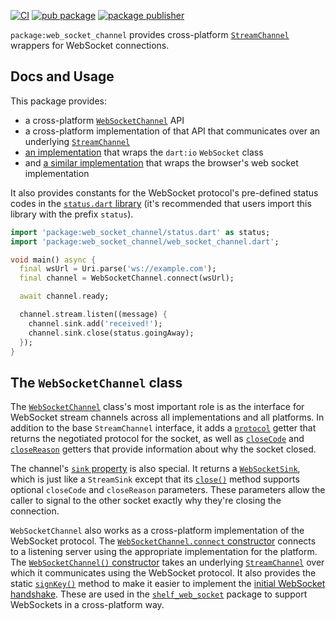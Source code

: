 [![CI](https://github.com/dart-lang/web_socket_channel/actions/workflows/test-package.yml/badge.svg?branch=master)](https://github.com/dart-lang/web_socket_channel/actions/workflows/test-package.yml)
[![pub package](https://img.shields.io/pub/v/web_socket_channel.svg)](https://pub.dev/packages/web_socket_channel)
[![package publisher](https://img.shields.io/pub/publisher/web_socket_channel.svg)](https://pub.dev/packages/web_socket_channel/publisher)

`package:web_socket_channel` provides cross-platform
[`StreamChannel`][stream_channel] wrappers for WebSocket connections.

## Docs and Usage

This package provides:

- a cross-platform [`WebSocketChannel`][WebSocketChannel] API
- a cross-platform implementation of that API that communicates over an
  underlying [`StreamChannel`][stream_channel]
- [an implementation][IOWebSocketChannel] that wraps the `dart:io` `WebSocket`
  class
- and [a similar implementation][HtmlWebSocketChannel] that wraps the browser's
  web socket implementation

[stream_channel]: https://pub.dev/packages/stream_channel
[WebSocketChannel]: https://pub.dev/documentation/web_socket_channel/latest/web_socket_channel/WebSocketChannel-class.html
[IOWebSocketChannel]: https://pub.dev/documentation/web_socket_channel/latest/web_socket_channel.io/IOWebSocketChannel-class.html
[HtmlWebSocketChannel]: https://pub.dev/documentation/web_socket_channel/latest/web_socket_channel.html/HtmlWebSocketChannel-class.html

It also provides constants for the WebSocket protocol's pre-defined status codes
in the [`status.dart` library][status] (it's recommended that users import this
library with the prefix `status`).

[status]: https://pub.dev/documentation/web_socket_channel/latest/status/status-library.html

```dart
import 'package:web_socket_channel/status.dart' as status;
import 'package:web_socket_channel/web_socket_channel.dart';

void main() async {
  final wsUrl = Uri.parse('ws://example.com');
  final channel = WebSocketChannel.connect(wsUrl);

  await channel.ready;

  channel.stream.listen((message) {
    channel.sink.add('received!');
    channel.sink.close(status.goingAway);
  });
}
```

## The `WebSocketChannel` class

The [`WebSocketChannel`][WebSocketChannel] class's most important role is as the
interface for WebSocket stream channels across all implementations and all
platforms. In addition to the base `StreamChannel` interface, it adds a
[`protocol`][protocol] getter that returns the negotiated protocol for the
socket, as well as [`closeCode`][closeCode] and [`closeReason`][closeReason]
getters that provide information about why the socket closed.

[protocol]: https://pub.dev/documentation/web_socket_channel/latest/web_socket_channel/WebSocketChannel/protocol.html
[closeCode]: https://pub.dev/documentation/web_socket_channel/latest/web_socket_channel/WebSocketChannel/closeCode.html
[closeReason]: https://pub.dev/documentation/web_socket_channel/latest/web_socket_channel/WebSocketChannel/closeReason.html

The channel's [`sink` property][sink] is also special. It returns a
[`WebSocketSink`][WebSocketSink], which is just like a `StreamSink` except that
its [`close()`][sink.close] method supports optional `closeCode` and
`closeReason` parameters. These parameters allow the caller to signal to the
other socket exactly why they're closing the connection.

[sink]: https://pub.dev/documentation/web_socket_channel/latest/web_socket_channel/WebSocketChannel/sink.html
[WebSocketSink]: https://pub.dev/documentation/web_socket_channel/latest/web_socket_channel/WebSocketSink-class.html
[sink.close]: https://pub.dev/documentation/web_socket_channel/latest/web_socket_channel/WebSocketSink/close.html

`WebSocketChannel` also works as a cross-platform implementation of the
WebSocket protocol. The [`WebSocketChannel.connect` constructor][connect]
connects to a listening server using the appropriate implementation for the
platform. The [`WebSocketChannel()` constructor][new] takes an underlying
[`StreamChannel`][stream_channel] over which it communicates using the WebSocket
protocol. It also provides the static [`signKey()`][signKey] method to make it
easier to implement the [initial WebSocket handshake][]. These are used in the
[`shelf_web_socket`][shelf_web_socket] package to support WebSockets in a
cross-platform way.

[connect]: https://pub.dev/documentation/web_socket_channel/latest/web_socket_channel/WebSocketChannel/WebSocketChannel.connect.html
[new]: https://pub.dev/documentation/web_socket_channel/latest/web_socket_channel/WebSocketChannel/WebSocketChannel.html
[signKey]: https://pub.dev/documentation/web_socket_channel/latest/web_socket_channel/WebSocketChannel/signKey.html
[initial WebSocket handshake]: https://tools.ietf.org/html/rfc6455#section-4.2.2
[shelf_web_socket]: https://pub.dev/packages/shelf_web_socket

